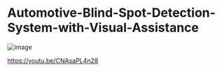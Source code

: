 # Automotive-Blind-Spot-Detection-System-with-Visual-Assistance
![image](https://github.com/user-attachments/assets/47aa38f4-3e18-4dac-801e-2f3556c91030)

https://youtu.be/CNAsaPL4n28
